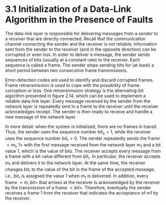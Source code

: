 # 3.1  Initialization of a Data-Link Algorithm in the Presence of Faults

The data-link layer is responsible for delivering messages from a *sender* to a *receiver* that are directly connected. Recall that the communication channel connecting the sender and the receiver is not reliable; information sent from the sender to the receiver (and in the opposite direction) can be corrupted or even lost. In order to deliver a message, the sender sends sequences of bits (usually at a constant rate) to the receiver. Each sequence is called a frame. The sender stops sending bits for (at least) a short period between two consecutive frame transmissions.

Error-detection codes are used to identify and discard corrupted frames. Frame retransmission is used to cope with the possibility of frame corruption or loss. One retransmission strategy is the alternating-bit algorithm presented in figure 2.14, which can be used to implement a reliable data-link layer. Every message received by the sender from the network layer is repeatedly sent in a frame to the receiver until the receiver acknowledges receipt. The sender is then ready to receive and handle a new message of the network layer.

In more detail: when the system is initialized, there are no frames in transit. Thus, the sender uses the sequence number ${bit}_s = 1$, while the receiver uses the sequence number ${bit}_r = 0$. The sender repeatedly sends the frame $<m_1, 1>$ with the first message received from the network layer $m_1$ and a bit value 1, which is the value of bits. The receiver accepts every message from a frame with a bit value different from ${bit}_r$. In particular, the receiver accepts $m_1$ and delivers it to the network layer. At the same time, the receiver changes ${bit}_r$ to the value of the bit in the frame of the accepted message; i.e., ${bit}_r$ is assigned the value 1 when $m_1$ is delivered. In addition, every frame $<m, bit>$ that arrives at the receiver is acknowledged by the receiver by the transmission of a frame $<bit>$. Therefore, eventually the sender receives a frame 1	 from the receiver that indicates the acceptance of m1 by the receiver.
